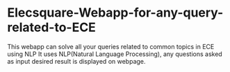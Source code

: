 # Elecsquare-Webapp-for-any-query-related-to-ECE
This webapp can solve all your queries related to common topics in ECE using NLP
It uses NLP(Natural Language Processing), any questions asked as input desired result is displayed on webpage.
